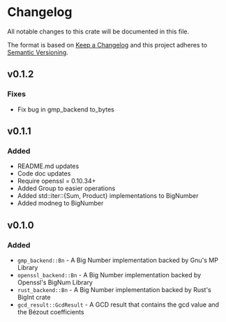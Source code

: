 # Changelog

All notable changes to this crate will be documented in this file.

The format is based on [Keep a Changelog](http://keepachangelog.com/en/1.0.0/)
and this project adheres to [Semantic Versioning](https://semver.org/spec/v2.0.0.html).

## v0.1.2

### Fixes

- Fix bug in gmp_backend to_bytes

## v0.1.1

### Added

- README.md updates
- Code doc updates
- Require openssl = 0.10.34+
- Added Group to easier operations
- Added std::iter::{Sum, Product} implementations to BigNumber
- Added modneg to BigNumber

## v0.1.0

### Added

- `gmp_backend::Bn` - A Big Number implementation backed by Gnu's MP Library
- `openssl_backend::Bn` - A Big Number implementation backed by Openssl's BigNum Library
- `rust_backend::Bn` - A Big Number implementation backed by Rust's BigInt crate
- `gcd_result::GcdResult` - A GCD result that contains the gcd value and the Bézout coefficients

